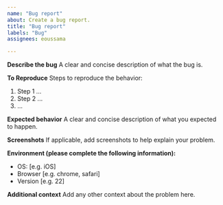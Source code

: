 ```yaml
---
name: "Bug report"
about: Create a bug report.
title: "Bug report"
labels: "Bug"
assignees: eoussama

---
```


**Describe the bug**
A clear and concise description of what the bug is.

**To Reproduce**
Steps to reproduce the behavior:
1. Step 1 ...
2. Step 2 ...
3. ...

**Expected behavior**
A clear and concise description of what you expected to happen.

**Screenshots**
If applicable, add screenshots to help explain your problem.

**Environment (please complete the following information):**
 - OS: [e.g. iOS]
 - Browser [e.g. chrome, safari]
 - Version [e.g. 22]

**Additional context**
Add any other context about the problem here.